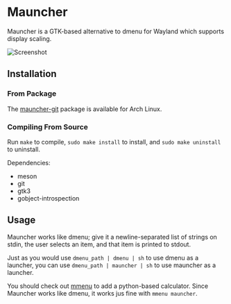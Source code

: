 # Mauncher

Mauncher is a GTK-based alternative to dmenu for Wayland which supports display
scaling.

![Screenshot](https://raw.githubusercontent.com/mortie/mauncher/master/screenshot.png)

## Installation

### From Package

The [mauncher-git](https://aur.archlinux.org/packages/mauncher-git/) package is
available for Arch Linux.

### Compiling From Source

Run `make` to compile, `sudo make install` to install, and `sudo make uninstall`
to uninstall.

Dependencies:

* meson
* git
* gtk3
* gobject-introspection

## Usage

Mauncher works like dmenu; give it a newline-separated list of strings on
stdin, the user selects an item, and that item is printed to stdout.

Just as you would use `dmenu_path | dmenu | sh` to use dmenu as a launcher, you
can use `dmenu_path | mauncher | sh` to use mauncher as a launcher.

You should check out [mmenu](https://github.com/mortie/mmenu) to add a
python-based calculator. Since Mauncher works like dmenu, it works jus fine
with `mmenu mauncher`.
